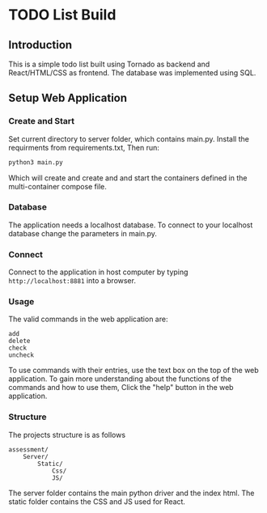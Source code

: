 # TODO List Build
## Introduction
This is a simple todo list built using Tornado as backend and React/HTML/CSS as frontend. The database was implemented using SQL.

## Setup Web Application
### Create and Start

Set current directory to server folder, which contains main.py.
Install the requirments from requirements.txt, Then run:

```bash
python3 main.py
```

Which will create and create and and start the containers defined in the multi-container compose file.

### Database

The application needs a localhost database. To connect to your localhost database change the parameters in main.py.

### Connect

Connect to the application in host computer by typing `http://localhost:8881` into a browser.

### Usage
The valid commands in the web application are:
```
add
delete
check
uncheck
```
To use commands with their entries, use the text box on the top of the web application.
To gain more understanding about the functions of the commands and how to use them, Click the "help" button in the web application.

### Structure
The projects structure is as follows
```
assessment/
    Server/ 
        Static/
            Css/
            JS/
```

The server folder contains the main python driver and the index html.
The static folder contains the CSS and JS used for React.
